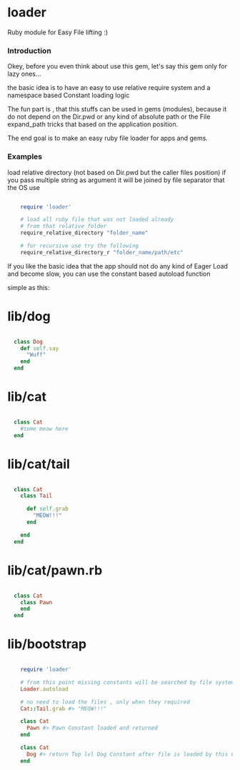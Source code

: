 loader
======

Ruby module for Easy File lifting :)

### Introduction

Okey, before you even think about use this gem,
let's say this gem only for lazy ones...

the basic idea is to have an easy to use relative require system and a namespace based Constant loading logic

The fun part is , that this stuffs can be used in gems (modules),
because it do not depend on the Dir.pwd or any kind of absolute path or
the File expand_path tricks that based on the application position.

The end goal is to make an easy ruby file loader for apps and gems.

### Examples

load relative directory (not based on Dir.pwd but the caller files position)
if you pass multiple string as argument it will be joined by file separator that the OS use

```ruby

    require 'loader'

    # load all ruby file that was not loaded already
    # from that relative folder
    require_relative_directory "folder_name"

    # for recursive use try the following
    require_relative_directory_r "folder_name/path/etc"


```

If you like the basic idea that the app should not do any kind of Eager Load and become slow,
you can use the constant based autoload function

simple as this:

# lib/dog
```ruby

  class Dog
    def self.say
      "Wuff"
    end
  end

```

# lib/cat
```ruby

  class Cat
    #some meow here
  end

```

# lib/cat/tail
```ruby

  class Cat
    class Tail

      def self.grab
        "MEOW!!!"
      end

    end
  end

```

# lib/cat/pawn.rb
```ruby

  class Cat
    class Pawn
    end
  end

```

# lib/bootstrap
```ruby

    require 'loader'

    # from this point missing constants will be searched by file system path that is based on Object namespace
    Loader.autoload

    # no need to load the files , only when they required
    Cat::Tail.grab #> "MEOW!!!"

    class Cat
      Pawn #> Pawn Constant loaded and returned
    end

    class Cat
      Dog #> return Top lvl Dog Constant after file is loaded by this Constant request
    end

```
